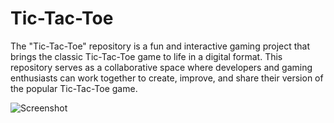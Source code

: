 # Tic-Tac-Toe
 The "Tic-Tac-Toe" repository is a fun and interactive gaming project that brings the classic Tic-Tac-Toe game to life in a digital format. This repository serves as a collaborative space where developers and gaming enthusiasts can work together to create, improve, and share their version of the popular Tic-Tac-Toe game.

![Screenshot](https://github.com/sheelganvir/Tic-Tac-Toe/assets/128175450/41ebf93b-1ce5-47b6-a8af-20f3db650745)
